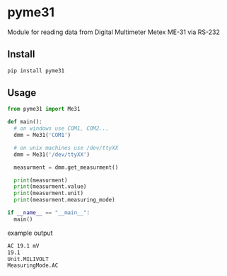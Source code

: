 # pyme31

Module for reading data from Digital Multimeter Metex ME-31 via RS-232

## Install

```bash
pip install pyme31
```

## Usage

```python
from pyme31 import Me31

def main():
  # on windows use COM1, COM2...
  dmm = Me31('COM1')

  # on unix machines use /dev/ttyXX
  dmm = Me31('/dev/ttyXX')

  measurment = dmm.get_measurment()

  print(measurment)
  print(measurment.value)
  print(measurment.unit)
  print(measurment.measuring_mode)

if __name__ == "__main__":
  main()
```

example output

```bash
AC 19.1 mV
19.1
Unit.MILIVOLT
MeasuringMode.AC
```